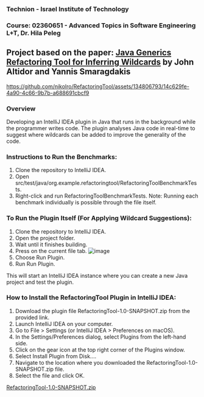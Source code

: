 ### Technion - Israel Institute of Technology
### Course: 	02360651 - Advanced Topics in Software Engineering L+T, Dr. Hila Peleg

## Project based on the paper: [Java Generics Refactoring Tool for Inferring Wildcards](https://yanniss.github.io/variance-oopsla14.pdf) by John Altidor and Yannis Smaragdakis

https://github.com/nikolro/RefactoringTool/assets/134806793/14c629fe-4a90-4c66-9b7b-a688691cbcf9

### Overview
Developing an IntelliJ IDEA plugin in Java that runs in the background while the programmer writes code. The plugin analyses Java code in real-time to suggest where wildcards can be added to improve the generality of the code.

### Instructions to Run the Benchmarks:
1) Clone the repository to IntelliJ IDEA.
2) Open src/test/java/org.example.refactoringtool/RefactoringToolBenchmarkTests.
3) Right-click and run RefactoringToolBenchmarkTests.
Note: Running each benchmark individually is possible through the file itself.

### To Run the Plugin Itself (For Applying Wildcard Suggestions): 
1) Clone the repository to IntelliJ IDEA.
2) Open the project folder.
3) Wait until it finishes building.
4) Press on the current file tab.
![image](https://github.com/nikolro/RefactoringTool/assets/134806793/10e92db9-228b-4c43-b6ba-31f865e5e0ab)
5) Choose Run Plugin.
6) Run Run Plugin.
   
This will start an IntelliJ IDEA instance where you can create a new Java project and test the plugin.

### How to Install the RefactoringTool Plugin in IntelliJ IDEA:
1) Download the plugin file RefactoringTool-1.0-SNAPSHOT.zip from the provided link.
2) Launch IntelliJ IDEA on your computer.
3) Go to File > Settings (or IntelliJ IDEA > Preferences on macOS).
4) In the Settings/Preferences dialog, select Plugins from the left-hand side.
5) Click on the gear icon at the top right corner of the Plugins window.
6) Select Install Plugin from Disk....
7) Navigate to the location where you downloaded the RefactoringTool-1.0-SNAPSHOT.zip file.
8) Select the file and click OK.

[RefactoringTool-1.0-SNAPSHOT.zip](https://github.com/user-attachments/files/16045767/RefactoringTool-1.0-SNAPSHOT.zip)

